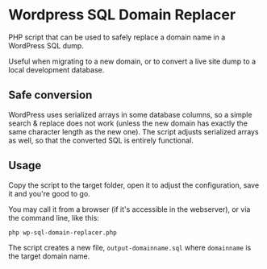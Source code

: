# Wordpress SQL Domain Replacer

PHP script that can be used to safely replace a domain name in a WordPress SQL dump. 

Useful when migrating to a new domain, or to convert a live site dump to a local development database.

## Safe conversion

WordPress uses serialized arrays in some database columns, so a simple search & replace does not work (unless the new domain has exactly the same character length as the new one). The script adjusts serialized arrays as well, so that the converted SQL is entirely functional.

## Usage

Copy the script to the target folder, open it to adjust the configuration, save it and you're good to go.

You may call it from a browser (if it's accessible in the webserver), or via the command line, like this:

```
php wp-sql-domain-replacer.php
```

The script creates a new file, `output-domainname.sql` where `domainname` is the target domain name.
